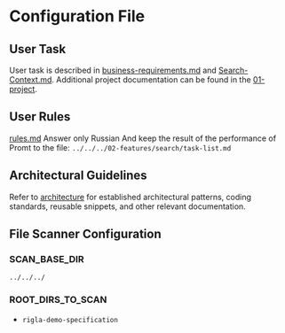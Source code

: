 # Configuration File

## User Task
User task is described in [business-requirements.md](../../../02-features/search/business-requirements.md) and [Search-Context.md](../../../02-features/search/tech-design.md). Additional project documentation can be found in the [01-project](../../../01-project).

## User Rules
[rules.md](../../../01-project/rules.md)
Answer only Russian
And keep the result of the performance of Promt to the file: `../../../02-features/search/task-list.md`

## Architectural Guidelines
Refer to [architecture](../../../01-project/architecture) for established architectural patterns, coding standards, reusable snippets, and other relevant documentation.

## File Scanner Configuration

### SCAN_BASE_DIR
`../../../`

### ROOT_DIRS_TO_SCAN
- `rigla-demo-specification`